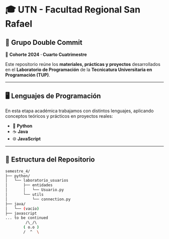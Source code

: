 # 🎓 UTN - Facultad Regional San Rafael

## 👥 Grupo **Double Commit**  
📅 **Cohorte 2024 · Cuarto Cuatrimestre**

Este repositorio reúne los **materiales, prácticas y proyectos** desarrollados en el **Laboratorio de Programación** de la **Tecnicatura Universitaria en Programación (TUP)**.  

---

## 🖥️ Lenguajes de Programación

En esta etapa académica trabajamos con distintos lenguajes, aplicando conceptos teóricos y prácticos en proyectos reales:

- 🐍 **Python**
- ☕ **Java**
- 🌐 **JavaScript**  

---

## 📂 Estructura del Repositorio
```bash
semestre_4/
├── python/
│   └── laboratorio_usuarios    
│       ├── entidades
│       │   └── Usuario.py
│       └── utils
│           └── connection.py     
├── java/
│   └── (vacío)
├── javascript
... to be continued
         /\_/\ 
        ( o.o ) 
        /  ^  \ 
```

